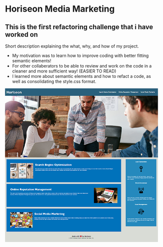 # Horiseon Media Marketing

## This is the first refactoring challenge that i have worked on

Short description explaining the what, why, and how of my project.

- My motivation was to learn how to improve coding with better fitting semantic elements!
- For other collaberators to be able to review and work on the code in a cleaner and more sufficient way! (EASIER TO READ)
- I learned more about semantic elements and how to refact a code, as well as consolidating the style.css format.

![alt=screenshot of my deployed webpage](assets\images\screenshot.PNG)
